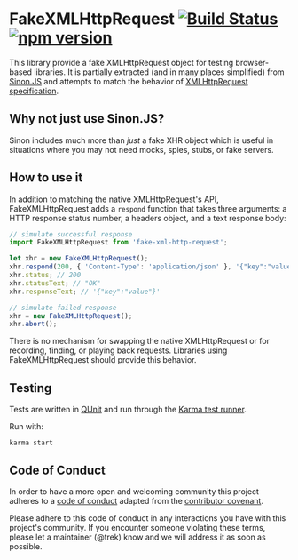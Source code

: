 # FakeXMLHttpRequest [![Build Status](https://travis-ci.org/pretenderjs/FakeXMLHttpRequest.png?branch=master)](https://travis-ci.org/pretenderjs/FakeXMLHttpRequest) [![npm version](https://badge.fury.io/js/fake-xml-http-request.svg)](https://badge.fury.io/js/fake-xml-http-request)

This library provide a fake XMLHttpRequest object for testing browser-based
libraries. It is partially extracted (and in many places simplified) from
[Sinon.JS](http://sinonjs.org/) and attempts to match the behavior of
[XMLHttpRequest specification](http://www.w3.org/TR/XMLHttpRequest/).

## Why not just use Sinon.JS?

Sinon includes much more than _just_ a fake XHR object which is useful in
situations where you may not need mocks, spies, stubs, or fake servers.

## How to use it

In addition to matching the native XMLHttpRequest's API, FakeXMLHttpRequest
adds a `respond` function that takes three arguments: a HTTP response status
number, a headers object, and a text response body:

```javascript
// simulate successful response
import FakeXMLHttpRequest from 'fake-xml-http-request';

let xhr = new FakeXMLHttpRequest();
xhr.respond(200, { 'Content-Type': 'application/json' }, '{"key":"value"}');
xhr.status; // 200
xhr.statusText; // "OK"
xhr.responseText; // '{"key":"value"}'

// simulate failed response
xhr = new FakeXMLHttpRequest();
xhr.abort();
```

There is no mechanism for swapping the native XMLHttpRequest or for
recording, finding, or playing back requests. Libraries using FakeXMLHttpRequest
should provide this behavior.

## Testing

Tests are written in [QUnit](http://qunitjs.com/) and run through the
[Karma test runner](http://karma-runner.github.io/0.10/index.html).

Run with:

```
karma start
```

## Code of Conduct

In order to have a more open and welcoming community this project adheres to a [code of conduct](CONDUCT.md) adapted from the [contributor covenant](http://contributor-covenant.org/).

Please adhere to this code of conduct in any interactions you have with this project's community. If you encounter someone violating these terms, please let a maintainer (@trek) know and we will address it as soon as possible.
